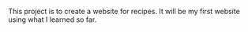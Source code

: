 This project is to create a website for recipes. It will be my first
website using what I learned so far. 